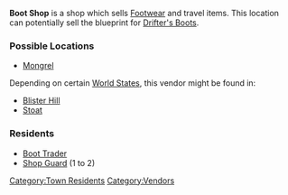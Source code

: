 **Boot Shop** is a shop which sells [Footwear](Footwear.md "wikilink") and
travel items. This location can potentially sell the blueprint for
[Drifter's Boots](Drifter's_Boots.md "wikilink").

### Possible Locations

- [Mongrel](Mongrel.md "wikilink")

Depending on certain [World States](World_States.md "wikilink"), this
vendor might be found in:

- [Blister Hill](Blister_Hill.md "wikilink")
- [Stoat](Stoat.md "wikilink")

### Residents

- [Boot Trader](Boot_Trader.md "wikilink")
- [Shop Guard](Shop_Guard.md "wikilink") (1 to 2)

[Category:Town Residents](Category:Town_Residents "wikilink")
[Category:Vendors](Category:Vendors "wikilink")